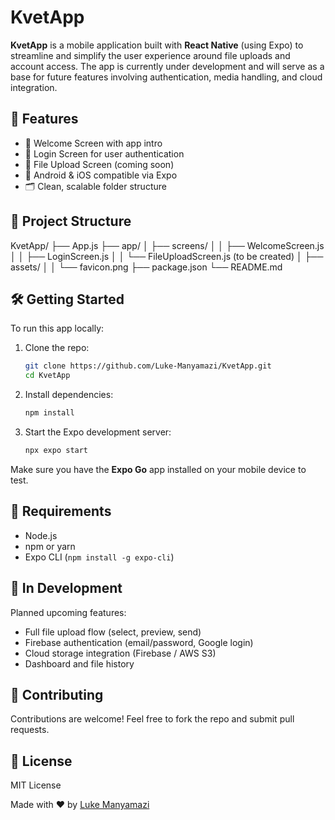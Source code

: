 # KvetApp

**KvetApp** is a mobile application built with **React Native** (using Expo) to streamline and simplify the user experience around file uploads and account access. The app is currently under development and will serve as a base for future features involving authentication, media handling, and cloud integration.

## 🚀 Features

- 👋 Welcome Screen with app intro
- 🔐 Login Screen for user authentication
- 📁 File Upload Screen (coming soon)
- 📱 Android & iOS compatible via Expo
- 🗂️ Clean, scalable folder structure

## 📂 Project Structure
KvetApp/
├── App.js
├── app/
│   ├── screens/
│   │   ├── WelcomeScreen.js
│   │   ├── LoginScreen.js
│   │   └── FileUploadScreen.js (to be created)
│   ├── assets/
│   │   └── favicon.png
├── package.json
└── README.md

## 🛠️ Getting Started

To run this app locally:

1. Clone the repo:
   ```bash
   git clone https://github.com/Luke-Manyamazi/KvetApp.git
   cd KvetApp
   ```

2. Install dependencies:
   ```bash
   npm install
   ```

3. Start the Expo development server:
   ```bash
   npx expo start
   ```

Make sure you have the **Expo Go** app installed on your mobile device to test.

## 📌 Requirements

- Node.js  
- npm or yarn  
- Expo CLI (`npm install -g expo-cli`)

## 🧪 In Development

Planned upcoming features:

- Full file upload flow (select, preview, send)  
- Firebase authentication (email/password, Google login)  
- Cloud storage integration (Firebase / AWS S3)  
- Dashboard and file history

## 🤝 Contributing

Contributions are welcome! Feel free to fork the repo and submit pull requests.

## 📄 License

MIT License

Made with ❤️ by [Luke Manyamazi](https://github.com/Luke-Manyamazi)
